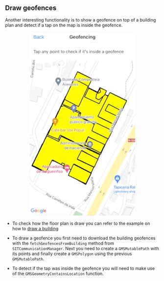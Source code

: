 ## <a name="drawgeofences"><a/> Draw geofences

Another interesting functionality is to show a geofence on top of a building plan and detect if a tap on the map is inside the geofence.

<p align="center">
    <img src="/img/geofencing.gif" />
</p>


- To check how the floor plan is draw you can refer to the example on how to [draw a building](https://github.com/situmtech/situm-ios-getting-started/tree/master/GettingStarted/src/Samples/DrawBuilding)

- To draw a geofence you first need to download the building geofences with the `fetchGeofencesFromBuilding` method from `SITCommunicationManager`. Next you need to create a `GMSMutablePath` with its points and finally create a `GMSPolygon` using the previous `GMSMutablePath`.

- To detect if the tap was inside the geofence you will need to make use of the `GMSGeometryContainsLocation` function.